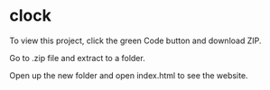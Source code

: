 # clock

To view this project, click the green Code button and download ZIP.

Go to .zip file and extract to a folder.

Open up the new folder and open index.html to see the website.

